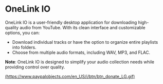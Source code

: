 # OneLink IO

OneLink IO is a user-friendly desktop application for downloading high-quality audio from YouTube. With its clean interface and customizable options, you can:

- Download individual tracks or have the option to organize entire playlists into folders.
- Choose from multiple audio formats, including WAV, MP3, and FLAC.

**Note**: OneLink IO is designed to simplify your audio collection needs while providing control over quality.

[(https://www.paypalobjects.com/en_US/i/btn/btn_donate_LG.gif)]([https://paypal.me/YourUsername](https://paypal.me/IamVrza?country.x=PH&locale.x=en_US))
